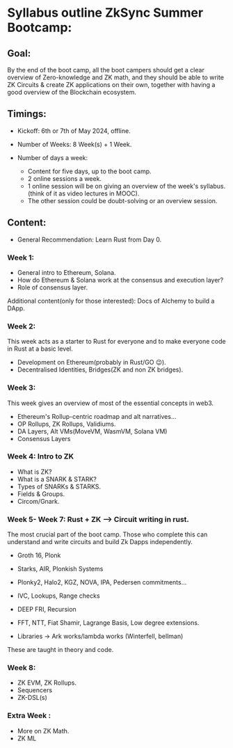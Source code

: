 # Syllabus outline ZkSync Summer Bootcamp:

## Goal:

By the end of the boot camp, all the boot campers should get a clear overview of Zero-knowledge and ZK math, and they should be able to write ZK Circuits & create ZK applications on their own, together with having a good overview of the Blockchain ecosystem.

## Timings: 

- Kickoff: 6th or 7th of May 2024, offline.

- Number of Weeks: 8 Week(s) + 1 Week.

- Number of days a week: 
    - Content for five days, up to the boot camp.
    - 2 online sessions a week.
    - 1 online session will be on giving an overview of the week's syllabus. (think of it as video lectures in MOOC).
    - The other session could be doubt-solving or an overview session.

## Content:

- General Recommendation: Learn Rust from Day 0. 

### Week 1:
- General intro to Ethereum, Solana.
- How do Ethereum & Solana work at the consensus and execution layer?
- Role of consensus layer.

Additional content(only for those interested): Docs of Alchemy to build a DApp.

### Week 2:

This week acts as a starter to Rust for everyone and to make everyone code in Rust at a basic level. 

- Development on Ethereum(probably in Rust/GO 😉).
- Decentralised Identities, Bridges(ZK and non ZK bridges).

### Week 3:

This week gives an overview of most of the essential concepts in web3.

- Ethereum's Rollup-centric roadmap and alt narratives...
- OP Rollups, ZK Rollups, Validiums.
- DA Layers, Alt VMs(MoveVM, WasmVM, Solana VM)
- Consensus Layers

### Week 4: Intro to ZK

- What is ZK?
- What is a SNARK & STARK? 
- Types of SNARKs & STARKS.
- Fields & Groups.
- Circom/Gnark.

### Week 5- Week 7: Rust + ZK  --> Circuit writing in rust.

The most crucial part of the boot camp. Those who complete this can understand and write circuits and build Zk Dapps independently.

- Groth 16, Plonk
- Starks, AIR, Plonkish Systems
- Plonky2, Halo2, KGZ, NOVA, IPA, Pedersen commitments...
- IVC, Lookups, Range checks
- DEEP FRI, Recursion
- FFT, NTT, Fiat Shamir, Lagrange Basis, Low degree extensions.

- Libraries -> Ark works/lambda works (Winterfell, bellman)

These are taught in theory and code.

### Week 8:

- ZK EVM, ZK Rollups.
- Sequencers
- ZK-DSL(s)


### Extra Week :

- More on ZK Math.
- ZK ML